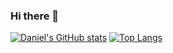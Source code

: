 ### Hi there 👋
[![Daniel's GitHub stats](https://github-readme-stats.vercel.app/api?username=thedanielyeh&show_icons=true&theme=dark)](https://github.com/thedanielyeh/github-readme-stats)
[![Top Langs](https://github-readme-stats.vercel.app/api/top-langs/?username=thedanielyeh)](https://github.com/thedanielyeh/github-readme-stats)
<!--
**theDanielYeh/theDanielYeh** is a ✨ _special_ ✨ repository because its `README.md` (this file) appears on your GitHub profile.

Here are some ideas to get you started:

- 🔭 I’m currently working on ...
- 🌱 I’m currently learning ...
- 👯 I’m looking to collaborate on ...
- 🤔 I’m looking for help with ...
- 💬 Ask me about ...
- 📫 How to reach me: ...
- 😄 Pronouns: ...
- ⚡ Fun fact: ...
-->
